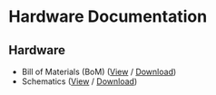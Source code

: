 # Hardware Documentation

## Hardware

- Bill of Materials (BoM) ([View](https://github.com/sdrobertw/B2260/blob/master/HardwareDocs/B2260_BOM.pdf) / [Download](https://github.com/sdrobertw/B2260/raw/master/HardwareDocs/B2260_BOM.pdf))
- Schematics ([View](https://github.com/sdrobertw/B2260/blob/master/HardwareDocs/B2260_Schematics.pdf) / [Download](https://github.com/sdrobertw/B2260/raw/master/HardwareDocs/B2260_Schematics.pdf))
